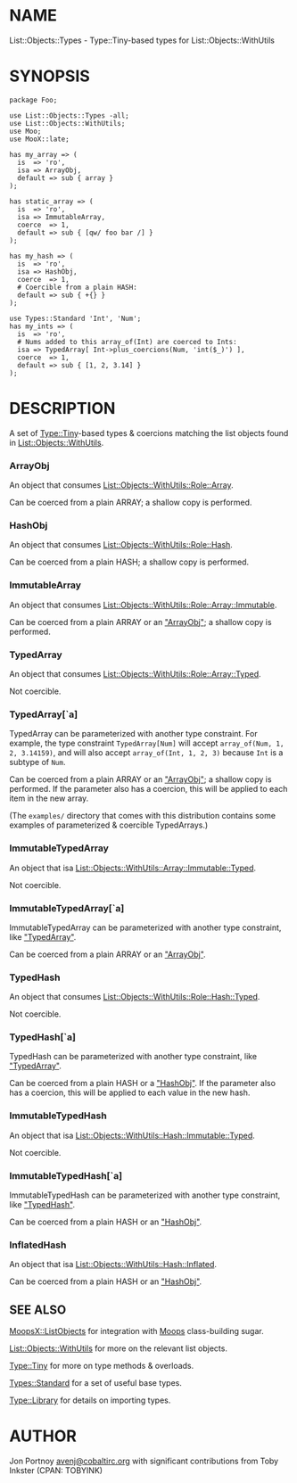 # NAME

List::Objects::Types - Type::Tiny-based types for List::Objects::WithUtils

# SYNOPSIS

    package Foo;

    use List::Objects::Types -all;
    use List::Objects::WithUtils;
    use Moo;
    use MooX::late;

    has my_array => (
      is  => 'ro',
      isa => ArrayObj,
      default => sub { array }
    );

    has static_array => (
      is  => 'ro',
      isa => ImmutableArray,
      coerce  => 1,
      default => sub { [qw/ foo bar /] }
    );

    has my_hash => (
      is  => 'ro',
      isa => HashObj,
      coerce  => 1,
      # Coercible from a plain HASH:
      default => sub { +{} }
    );

    use Types::Standard 'Int', 'Num';
    has my_ints => (
      is  => 'ro',
      # Nums added to this array_of(Int) are coerced to Ints:
      isa => TypedArray[ Int->plus_coercions(Num, 'int($_)') ],
      coerce  => 1,
      default => sub { [1, 2, 3.14] }
    );

# DESCRIPTION

A set of [Type::Tiny](https://metacpan.org/pod/Type::Tiny)-based types & coercions matching the list objects found
in [List::Objects::WithUtils](https://metacpan.org/pod/List::Objects::WithUtils).

### ArrayObj

An object that consumes [List::Objects::WithUtils::Role::Array](https://metacpan.org/pod/List::Objects::WithUtils::Role::Array).

Can be coerced from a plain ARRAY; a shallow copy is performed.

### HashObj

An object that consumes [List::Objects::WithUtils::Role::Hash](https://metacpan.org/pod/List::Objects::WithUtils::Role::Hash).

Can be coerced from a plain HASH; a shallow copy is performed.

### ImmutableArray

An object that consumes [List::Objects::WithUtils::Role::Array::Immutable](https://metacpan.org/pod/List::Objects::WithUtils::Role::Array::Immutable).

Can be coerced from a plain ARRAY or an ["ArrayObj"](#arrayobj); a shallow copy is performed.

### TypedArray

An object that consumes [List::Objects::WithUtils::Role::Array::Typed](https://metacpan.org/pod/List::Objects::WithUtils::Role::Array::Typed).

Not coercible.

### TypedArray\[\`a\]

TypedArray can be parameterized with another type constraint. For
example, the type constraint `TypedArray[Num]` will accept
`array_of(Num, 1, 2, 3.14159)`, and will also accept
`array_of(Int, 1, 2, 3)` because `Int` is a subtype of `Num`.

Can be coerced from a plain ARRAY or an ["ArrayObj"](#arrayobj); a shallow copy is
performed. If the parameter also has a coercion, this will be applied
to each item in the new array.

(The `examples/` directory that comes with this distribution contains some
examples of parameterized & coercible TypedArrays.)

### ImmutableTypedArray

An object that isa [List::Objects::WithUtils::Array::Immutable::Typed](https://metacpan.org/pod/List::Objects::WithUtils::Array::Immutable::Typed).

Not coercible.

### ImmutableTypedArray\[\`a\]

ImmutableTypedArray can be parameterized with another type constraint, like
["TypedArray"](#typedarray).

Can be coerced from a plain ARRAY or an ["ArrayObj"](#arrayobj).

### TypedHash

An object that consumes [List::Objects::WithUtils::Role::Hash::Typed](https://metacpan.org/pod/List::Objects::WithUtils::Role::Hash::Typed).

Not coercible.

### TypedHash\[\`a\]

TypedHash can be parameterized with another type constraint, like
["TypedArray"](#typedarray).

Can be coerced from a plain HASH or a ["HashObj"](#hashobj). If the parameter also has a
coercion, this will be applied to each value in the new hash.

### ImmutableTypedHash

An object that isa [List::Objects::WithUtils::Hash::Immutable::Typed](https://metacpan.org/pod/List::Objects::WithUtils::Hash::Immutable::Typed).

Not coercible.

### ImmutableTypedHash\[\`a\]

ImmutableTypedHash can be parameterized with another type constraint, like
["TypedHash"](#typedhash).

Can be coerced from a plain HASH or an ["HashObj"](#hashobj).

### InflatedHash

An object that isa [List::Objects::WithUtils::Hash::Inflated](https://metacpan.org/pod/List::Objects::WithUtils::Hash::Inflated).

Can be coerced from a plain HASH or an ["HashObj"](#hashobj).

## SEE ALSO

[MoopsX::ListObjects](https://metacpan.org/pod/MoopsX::ListObjects) for integration with [Moops](https://metacpan.org/pod/Moops) class-building sugar.

[List::Objects::WithUtils](https://metacpan.org/pod/List::Objects::WithUtils) for more on the relevant list objects.

[Type::Tiny](https://metacpan.org/pod/Type::Tiny) for more on type methods & overloads.

[Types::Standard](https://metacpan.org/pod/Types::Standard) for a set of useful base types.

[Type::Library](https://metacpan.org/pod/Type::Library) for details on importing types.

# AUTHOR

Jon Portnoy <avenj@cobaltirc.org> with significant contributions from Toby
Inkster (CPAN: TOBYINK)
